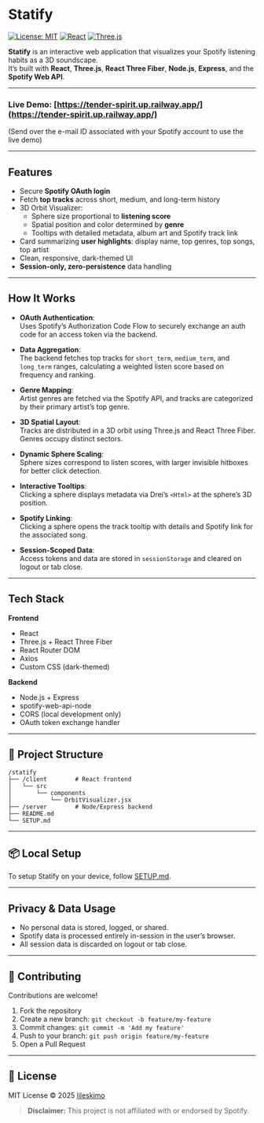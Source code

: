 
# Statify

[![License: MIT](https://img.shields.io/badge/License-MIT-yellow.svg)](LICENSE)
[![React](https://img.shields.io/badge/Built%20with-React-blue)](https://reactjs.org/)
[![Three.js](https://img.shields.io/badge/3D%20Graphics-Three.js-orange)](https://threejs.org/)

**Statify** is an interactive web application that visualizes your Spotify listening habits as a 3D soundscape.  
It’s built with **React**, **Three.js**, **React Three Fiber**, **Node.js**, **Express**, and the **Spotify Web API**.

---

### Live Demo: [https://tender-spirit.up.railway.app/](https://tender-spirit.up.railway.app/)
(Send over the e-mail ID associated with your Spotify account to use the live demo)

---

## Features

- Secure **Spotify OAuth login**
- Fetch **top tracks** across short, medium, and long-term history
- 3D Orbit Visualizer:
  - Sphere size proportional to **listening score**
  - Spatial position and color determined by **genre**
  - Tooltips with detailed metadata, album art and Spotify track link
- Card summarizing **user highlights**: display name, top genres, top songs, top artist
- Clean, responsive, dark-themed UI
- **Session-only, zero-persistence** data handling

---

## How It Works

- **OAuth Authentication**:  
  Uses Spotify’s Authorization Code Flow to securely exchange an auth code for an access token via the backend.

- **Data Aggregation**:  
  The backend fetches top tracks for `short_term`, `medium_term`, and `long_term` ranges, calculating a weighted listen score based on frequency and ranking.

- **Genre Mapping**:  
  Artist genres are fetched via the Spotify API, and tracks are categorized by their primary artist’s top genre.

- **3D Spatial Layout**:  
  Tracks are distributed in a 3D orbit using Three.js and React Three Fiber. Genres occupy distinct sectors.

- **Dynamic Sphere Scaling**:  
  Sphere sizes correspond to listen scores, with larger invisible hitboxes for better click detection.

- **Interactive Tooltips**:  
  Clicking a sphere displays metadata via Drei’s `<Html>` at the sphere’s 3D position.

- **Spotify Linking**:  
  Clicking a sphere opens the track tooltip with details and Spotify link for the associated song.

- **Session-Scoped Data**:  
  Access tokens and data are stored in `sessionStorage` and cleared on logout or tab close.


---

## Tech Stack

**Frontend**
- React
- Three.js + React Three Fiber
- React Router DOM
- Axios
- Custom CSS (dark-themed)

**Backend**
- Node.js + Express
- spotify-web-api-node
- CORS (local development only)
- OAuth token exchange handler

---

## 📁 Project Structure

```
/statify
├── /client        # React frontend
│   └── src
│       └── components
│           └── OrbitVisualizer.jsx
├── /server        # Node/Express backend
├── README.md
└── SETUP.md
```

---

## 📦 Local Setup

To setup Statify on your device, follow [SETUP.md](./SETUP.md).

---

## Privacy & Data Usage

- No personal data is stored, logged, or shared.
- Spotify data is processed entirely in-session in the user’s browser.
- All session data is discarded on logout or tab close.

---

## 🤝 Contributing

Contributions are welcome!  

1. Fork the repository
2. Create a new branch: `git checkout -b feature/my-feature`
3. Commit changes: `git commit -m 'Add my feature'`
4. Push to your branch: `git push origin feature/my-feature`
5. Open a Pull Request

---

## 📃 License

MIT License © 2025 [lileskimo](https://github.com/lileskimo)

> **Disclaimer:** This project is not affiliated with or endorsed by Spotify.
